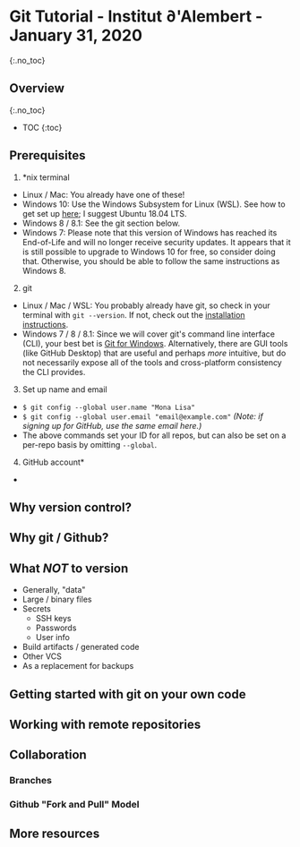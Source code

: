 # Git Tutorial - Institut ∂'Alembert - January 31, 2020
{:.no_toc}

## Overview
{:.no_toc}
* TOC
{:toc}

## Prerequisites
1. \*nix terminal
  * Linux / Mac: You already have one of these!
  * Windows 10: Use the Windows Subsystem for Linux (WSL). See how to get set up [here](https://docs.microsoft.com/en-us/windows/wsl/install-win10); I suggest Ubuntu 18.04 LTS.
  * Windows 8 / 8.1: See the git section below.
  * Windows 7: Please note that this version of Windows has reached its End-of-Life and will no longer receive security updates. It appears that it is still possible to upgrade to Windows 10 for free, so consider doing that. Otherwise, you should be able to follow the same instructions as Windows 8.
2. git
  * Linux / Mac / WSL: You probably already have git, so check in your terminal with `git --version`. If not, check out the [installation instructions](https://git-scm.com/book/en/v2/Getting-Started-Installing-Git).
  * Windows 7 / 8 / 8.1: Since we will cover git's command line interface (CLI), your best bet is [Git for Windows](https://gitforwindows.org/). Alternatively, there are GUI tools (like GitHub Desktop) that are useful and perhaps *more* intuitive, but do not necessarily expose all of the tools and cross-platform consistency the CLI provides.
3. Set up name and email
  * `$ git config --global user.name "Mona Lisa"`
  * `$ git config --global user.email "email@example.com"` *(Note: if signing up for GitHub, use the same email here.)*
  * The above commands set your ID for all repos, but can also be set on a per-repo basis by omitting `--global`.
4. GitHub account\*
  * 

## Why version control?

## Why git / Github?

## What *NOT* to version
* Generally, "data"
* Large / binary files
* Secrets
  * SSH keys
  * Passwords
  * User info
* Build artifacts / generated code
* Other VCS
* As a replacement for backups

## Getting started with git on your own code

## Working with remote repositories

## Collaboration
### Branches

### Github "Fork and Pull" Model

## More resources
